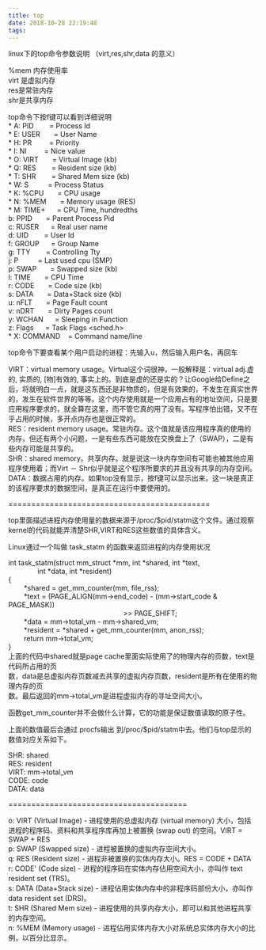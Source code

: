 ```yaml
---
title: top
date: 2018-10-28 22:19:48
tags:
---
```

linux下的top命令参数说明 （virt,res,shr,data 的意义）  
  
%mem 内存使用率  
virt 是虚拟内存  
res是常驻内存  
shr是共享内存  
  <!-- more --> 
top命令下按f键可以看到详细说明  
\* A: PID        = Process Id  
\* E: USER       = User Name  
\* H: PR         = Priority  
\* I: NI         = Nice value  
\* O: VIRT       = Virtual Image (kb)  
\* Q: RES        = Resident size (kb)  
\* T: SHR        = Shared Mem size (kb)  
\* W: S          = Process Status  
\* K: %CPU       = CPU usage  
\* N: %MEM       = Memory usage (RES)  
\* M: TIME+      = CPU Time, hundredths  
b: PPID       = Parent Process Pid  
c: RUSER      = Real user name  
d: UID        = User Id  
f: GROUP      = Group Name  
g: TTY        = Controlling Tty  
j: P          = Last used cpu (SMP)  
p: SWAP       = Swapped size (kb)  
l: TIME       = CPU Time  
r: CODE       = Code size (kb)  
s: DATA       = Data+Stack size (kb)  
u: nFLT       = Page Fault count  
v: nDRT       = Dirty Pages count  
y: WCHAN      = Sleeping in Function  
z: Flags      = Task Flags <sched.h>  
\* X: COMMAND    = Command name/line  
  
top命令下要查看某个用户启动的进程：先输入u，然后输入用户名，再回车  
  
VIRT：virtual memory usage。Virtual这个词很神，一般解释是：virtual adj.虚的, 实质的, \[物\]有效的, 事实上的。到底是虚的还是实的？让Google给Define之后，将就明白一点，就是这东西还是非物质的，但是有效果的，不发生在真实世界的，发生在软件世界的等等。这个内存使用就是一个应用占有的地址空间，只是要应用程序要求的，就全算在这里，而不管它真的用了没有。写程序怕出错，又不在乎占用的时候，多开点内存也是很正常的。  
RES：resident memory usage。常驻内存。这个值就是该应用程序真的使用的内存，但还有两个小问题，一是有些东西可能放在交换盘上了（SWAP），二是有些内存可能是共享的。  
SHR：shared memory。共享内存。就是说这一块内存空间有可能也被其他应用程序使用着；而Virt － Shr似乎就是这个程序所要求的并且没有共享的内存空间。  
DATA：数据占用的内存。如果top没有显示，按f键可以显示出来。这一块是真正的该程序要求的数据空间，是真正在运行中要使用的。  
  
============================================  
  
top里面描述进程内存使用量的数据来源于/proc/$pid/statm这个文件。通过观察kernel的代码就能弄清楚SHR,VIRT和RES这些数值的具体含义。  
  
Linux通过一个叫做 task_statm 的函数来返回进程的内存使用状况  
  
int task\_statm(struct mm\_struct \*mm, int \*shared, int *text,  
               int \*data, int \*resident)  
{  
        *shared = get\_mm\_counter(mm, file_rss);  
        *text = (PAGE\_ALIGN(mm->end\_code) - (mm->start\_code & PAGE\_MASK))  
                                                           >\> PAGE_SHIFT;  
        *data = mm->total\_vm - mm->shared\_vm;  
        \*resident = \*shared + get\_mm\_counter(mm, anon_rss);  
        return mm->total_vm;  
}  
上面的代码中shared就是page cache里面实际使用了的物理内存的页数，text是代码所占用的页  
数，data是总虚拟内存页数减去共享的虚拟内存页数，resident是所有在使用的物理内存的页  
数。最后返回的mm->total_vm是进程虚拟内存的寻址空间大小。  
  
函数get\_mm\_counter并不会做什么计算，它的功能是保证数值读取的原子性。  
  
上面的数值最后会通过 procfs输出 到/proc/$pid/statm中去。他们与top显示的数值对应关系如下。  
  
SHR: shared  
RES: resident  
VIRT: mm->total_vm  
CODE: code  
DATA: data  
  
=======================================  
  
o: VIRT (Virtual Image) - 进程使用的总虚拟内存 (virtual memory) 大小，包括进程的程序码、资料和共享程序库再加上被置换 (swap out) 的空间。VIRT = SWAP + RES  
p: SWAP (Swapped size) - 进程被置换的虚拟内存空间大小。  
q: RES (Resident size) - 进程非被置换的实体内存大小。RES = CODE + DATA  
r: CODE' (Code size) - 进程的程序码在实体内存佔用空间大小，亦叫作 text resident set (TRS)。  
s: DATA (Data+Stack size) - 进程佔用实体内存中的非程序码部份大小，亦叫作 data resident set (DRS)。  
t: SHR (Shared Mem size) - 进程使用的共享内存大小，即可以和其他进程共享的内存空间。  
n: %MEM (Memory usage) - 进程佔用实体内存大小对系统总实体内存大小的比例，以百分比显示。